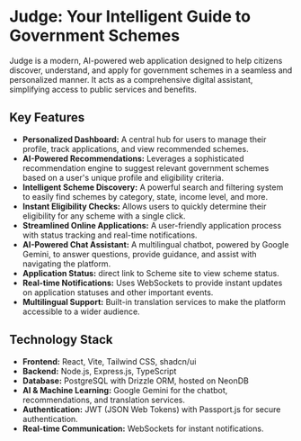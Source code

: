 # Judge: Your Intelligent Guide to Government Schemes

Judge is a modern, AI-powered web application designed to help citizens discover, understand, and apply for government schemes in a seamless and personalized manner. It acts as a comprehensive digital assistant, simplifying access to public services and benefits.

## Key Features

- **Personalized Dashboard:** A central hub for users to manage their profile, track applications, and view recommended schemes.
- **AI-Powered Recommendations:** Leverages a sophisticated recommendation engine to suggest relevant government schemes based on a user's unique profile and eligibility criteria.
- **Intelligent Scheme Discovery:** A powerful search and filtering system to easily find schemes by category, state, income level, and more.
- **Instant Eligibility Checks:** Allows users to quickly determine their eligibility for any scheme with a single click.
- **Streamlined Online Applications:** A user-friendly application process with status tracking and real-time notifications.
- **AI-Powered Chat Assistant:** A multilingual chatbot, powered by Google Gemini, to answer questions, provide guidance, and assist with navigating the platform.
- **Application Status:** direct link to Scheme site to view scheme status.
- **Real-time Notifications:** Uses WebSockets to provide instant updates on application statuses and other important events.
- **Multilingual Support:** Built-in translation services to make the platform accessible to a wider audience.

## Technology Stack

- **Frontend:** React, Vite, Tailwind CSS, shadcn/ui
- **Backend:** Node.js, Express.js, TypeScript
- **Database:** PostgreSQL with Drizzle ORM, hosted on NeonDB
- **AI & Machine Learning:** Google Gemini for the chatbot, recommendations, and translation services.
- **Authentication:** JWT (JSON Web Tokens) with Passport.js for secure authentication.
- **Real-time Communication:** WebSockets for instant notifications.
